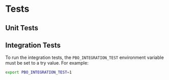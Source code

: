 # Tests

## Unit Tests

## Integration Tests

To run the integration tests, the `PBO_INTEGRATION_TEST` environment variable must be set to a try value. For example:

```bash
export PBO_INTEGRATION_TEST=1
```
